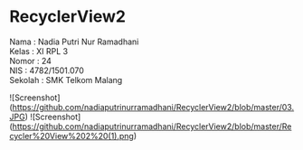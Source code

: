 # RecyclerView2
Nama : Nadia Putri Nur Ramadhani<br>
Kelas : XI RPL 3<br>
Nomor : 24<br>
NIS : 4782/1501.070<br>
Sekolah : SMK Telkom Malang<br>

![Screenshot] (https://github.com/nadiaputrinurramadhani/RecyclerView2/blob/master/03.JPG)
![Screenshot] (https://github.com/nadiaputrinurramadhani/RecyclerView2/blob/master/Recycler%20View%202%20(1).png)
